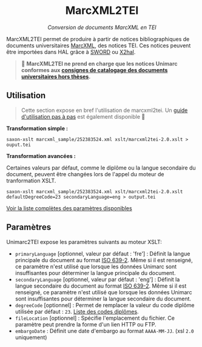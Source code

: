 <div align="center">

# MarcXML2TEI

_Conversion de documents MarcXML en TEI_

</div>

MarcXML2TEI permet de produire à partir de notices bibliographiques de documents universitaires [MarcXML](http://documentation.abes.fr/sudoc/manuels/administration/aidewebservices/index.html#SudocMarcXML), des notices TEI. Ces notices peuvent être importées dans HAL grâce à [SWORD](https://api.archives-ouvertes.fr/docs/sword) ou [X2hal](https://doc.archives-ouvertes.fr/x2hal/).


> 📝 __MarcXML2TEI ne prend en charge que les notices Unimarc conformes aux [consignes de catalogage des documents universitaires hors thèses](http://documentation.abes.fr/sudoc/regles/Catalogage/Regles_Theses_AutresDocsUniv.htm).__

## Utilisation

> Cette section expose en bref l'utilisation de marcxml2tei. Un [guide d'utilisation pas à pas](./guide.md) est également disponible 📔
 
__Transformation simple :__

```
saxon-xslt marcxml_sample/252383524.xml xslt/marcxml2tei-2.0.xslt > ouput.tei
```

__Transformation avancées :__

Certaines valeurs par défaut, comme le diplôme ou la langue secondaire du document, peuvent être changées lors de l'appel du moteur de tranformation XSLT.

```
saxon-xslt marcxml_sample/252383524.xml xslt/marcxml2tei-2.0.xslt defaultDegreeCode=23 secondaryLanguage=eng > output.tei
```

[Voir la liste complètes des paramètres disponibles](#paramètres)

## Paramètres

Unimarc2TEI expose les paramètres suivants au moteur XSLT:

* `primaryLanguage` [optionnel, valeur par défaut : 'fre'] : Définit la langue principale du document au format [ISO 639-2](https://www.loc.gov/standards/iso639-2/php/code_list.php). Même si il est renseigné, ce paramètre n'est utilisé que lorsque les données Unimarc sont insuffisantes pour déterminer la langue principale du document.
* `secondaryLanguage` [optionnel, valeur par défaut : 'eng'] : Définit la langue secondaire du document au format [ISO 639-2](https://www.loc.gov/standards/iso639-2/php/code_list.php). Même si il est renseigné, ce paramètre n'est utilisé que lorsque les données Unimarc sont insuffisantes pour déterminer la langue secondaire du document.
* `degreeCode` [optionnel] : Permet de remplacer la valeur du code diplôme utilisée par défaut : `23`. [Liste des codes diplômes](https://api.archives-ouvertes.fr/ref/metadataList/?q=metaName_s:dumas_degreeType&rows=100&fl=fr_metaLabel_s,metaValue_s).
* `fileLocation` [optionnel] : Spécifie l'emplacement du fichier. Ce paramètre peut prendre la forme d'un lien HTTP ou FTP.
* `embargoDate` : Définit une date d'embargo au format `AAAA-MM-JJ`. (xsl `2.0` uniquement)
